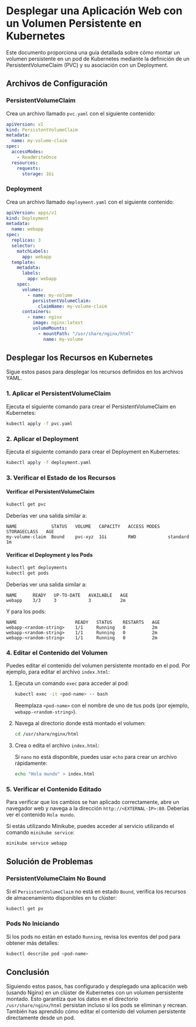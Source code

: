 # Desplegar una Aplicación Web con un Volumen Persistente en Kubernetes

Este documento proporciona una guía detallada sobre cómo montar un volumen persistente en un pod de Kubernetes mediante la definición de un PersistentVolumeClaim (PVC) y su asociación con un Deployment.

## Archivos de Configuración

### PersistentVolumeClaim

Crea un archivo llamado `pvc.yaml` con el siguiente contenido:

```yaml
apiVersion: v1
kind: PersistentVolumeClaim
metadata:
  name: my-volume-claim
spec:
  accessModes:
    - ReadWriteOnce
  resources:
    requests:
      storage: 1Gi
```

### Deployment

Crea un archivo llamado `deployment.yaml` con el siguiente contenido:

```yaml
apiVersion: apps/v1
kind: Deployment
metadata:
  name: webapp
spec:
  replicas: 3
  selector:
    matchLabels:
      app: webapp
  template:
    metadata:
      labels:
        app: webapp
    spec:
      volumes:
        - name: my-volume
          persistentVolumeClaim:
            claimName: my-volume-claim
      containers:
        - name: nginx
          image: nginx:latest
          volumeMounts:
            - mountPath: "/usr/share/nginx/html"
              name: my-volume
```

## Desplegar los Recursos en Kubernetes

Sigue estos pasos para desplegar los recursos definidos en los archivos YAML.

### 1. Aplicar el PersistentVolumeClaim

Ejecuta el siguiente comando para crear el PersistentVolumeClaim en Kubernetes:

```bash
kubectl apply -f pvc.yaml
```

### 2. Aplicar el Deployment

Ejecuta el siguiente comando para crear el Deployment en Kubernetes:

```bash
kubectl apply -f deployment.yaml
```

### 3. Verificar el Estado de los Recursos

#### Verificar el PersistentVolumeClaim

```bash
kubectl get pvc
```

Deberías ver una salida similar a:

```
NAME             STATUS   VOLUME   CAPACITY   ACCESS MODES   STORAGECLASS   AGE
my-volume-claim  Bound    pvc-xyz  1Gi        RWO            standard       1m
```

#### Verificar el Deployment y los Pods

```bash
kubectl get deployments
kubectl get pods
```

Deberías ver una salida similar a:

```
NAME      READY   UP-TO-DATE   AVAILABLE   AGE
webapp    3/3     3            3           2m
```

Y para los pods:

```
NAME                      READY   STATUS    RESTARTS   AGE
webapp-<random-string>    1/1     Running   0          2m
webapp-<random-string>    1/1     Running   0          2m
webapp-<random-string>    1/1     Running   0          2m
```

### 4. Editar el Contenido del Volumen

Puedes editar el contenido del volumen persistente montado en el pod. Por ejemplo, para editar el archivo `index.html`:

1. Ejecuta un comando `exec` para acceder al pod:

    ```bash
    kubectl exec -it <pod-name> -- bash
    ```

    Reemplaza `<pod-name>` con el nombre de uno de tus pods (por ejemplo, `webapp-<random-string>`).

2. Navega al directorio donde está montado el volumen:

    ```bash
    cd /usr/share/nginx/html
    ```

3. Crea o edita el archivo `index.html`:

    Si `nano` no está disponible, puedes usar `echo` para crear un archivo rápidamente:

    ```bash
    echo "Hola mundo" > index.html
    ```

### 5. Verificar el Contenido Editado

Para verificar que los cambios se han aplicado correctamente, abre un navegador web y navega a la dirección `http://<EXTERNAL-IP>:80`. Deberías ver el contenido `Hola mundo`.

Si estás utilizando Minikube, puedes acceder al servicio utilizando el comando `minikube service`:

```bash
minikube service webapp
```

## Solución de Problemas

### PersistentVolumeClaim No Bound

Si el `PersistentVolumeClaim` no está en estado `Bound`, verifica los recursos de almacenamiento disponibles en tu clúster:

```bash
kubectl get pv
```

### Pods No Iniciando

Si los pods no están en estado `Running`, revisa los eventos del pod para obtener más detalles:

```bash
kubectl describe pod <pod-name>
```

## Conclusión

Siguiendo estos pasos, has configurado y desplegado una aplicación web (usando Nginx) en un clúster de Kubernetes con un volumen persistente montado. Esto garantiza que los datos en el directorio `/usr/share/nginx/html` persistan incluso si los pods se eliminan y recrean. También has aprendido cómo editar el contenido del volumen persistente directamente desde un pod.
